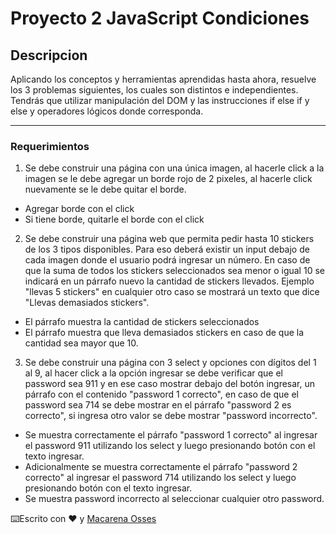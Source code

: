 # Proyecto 2 JavaScript Condiciones

## Descripcion

Aplicando los conceptos y herramientas aprendidas hasta ahora, resuelve los 3 problemas siguientes, los cuales son distintos e independientes. Tendrás que utilizar manipulación del DOM y las instrucciones if else if y else y operadores lógicos donde corresponda.

---

### Requerimientos

1. Se debe construir una página con una única imagen, al hacerle click a la imagen se le debe agregar un borde rojo de 2 pixeles, al hacerle click nuevamente se le debe quitar el borde.

- Agregar borde con el click
- Si tiene borde, quitarle el borde con el click

2.  Se debe construir una página web que permita pedir hasta 10 stickers de los 3 tipos disponibles. Para eso deberá existir un input debajo de cada imagen donde el usuario podrá ingresar un número. En caso de que la suma de todos los stickers seleccionados sea menor o igual 10 se indicará en un párrafo nuevo la cantidad de stickers llevados. Ejemplo "llevas 5 stickers" en cualquier otro caso se mostrará un texto que dice "Llevas demasiados stickers".

- El párrafo muestra la cantidad de stickers seleccionados
- El párrafo muestra que lleva demasiados stickers en caso de que la cantidad sea mayor que 10.

3. Se debe construir una página con 3 select y opciones con dígitos del 1 al 9, al hacer click a la opción ingresar se debe verificar que el password sea 911 y en ese caso mostrar debajo del botón ingresar, un párrafo con el contenido "password 1 correcto", en caso de que el password sea 714 se debe mostrar en el párrafo "password 2 es correcto", si ingresa otro valor se debe mostrar "password incorrecto".

- Se muestra correctamente el párrafo "password 1 correcto" al ingresar el password 911 utilizando los select y luego presionando botón con el texto ingresar.
- Adicionalmente se muestra correctamente el párrafo "password 2 correcto" al ingresar el password 714 utilizando los select y luego presionando botón con el texto ingresar.
- Se muestra password incorrecto al seleccionar cualquier otro password.

⌨️Escrito con ❤️ y [Macarena Osses](https://github.com/Makaosva)
